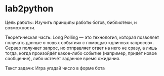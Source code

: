 # lab2python
Цель работы: Изучить принципы работы ботов, библиотеки, и возможности.

Теоретическая часть: 
Long Polling — это технология, которая позволяет получать данные о новых событиях с помощью «длинных запросов». Сервер получает запрос, но отправляет ответ на него не сразу, 
а лишь тогда, когда произойдёт какое-либо событие (например, придёт новое сообщение), либо истечёт заданное время ожидания.

Текст задачи: Игра угадай число в форме бота
